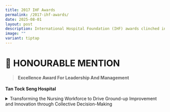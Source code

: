 ```yaml
---
title: 2017 IHF Awards
permalink: /2017-ihf-awards/
date: 2025-08-01
layout: post
description: International Hospital Foundation (IHF) awards clinched in 2017.
image: ""
variant: tiptap
---
```

<h1><strong>🏅 HONOURABLE MENTION</strong></h1>
<blockquote>
<h4>Excellence Award For Leadership And Management</h4>
</blockquote>
<p><strong>Tan Tock Seng Hospital</strong>
</p>
<div data-type="detailGroup" class="isomer-accordion-group isomer-accordion isomer-accordion-white">
<details class="isomer-details">
<summary>Transforming the Nursing Workforce to Drive Ground-up Improvement and
Innovation through Collective Decision-Making</summary>
<div data-type="detailsContent" class="isomer-details-content">
<p>Details TBC</p>
</div>
</details>
</div>
<p></p>